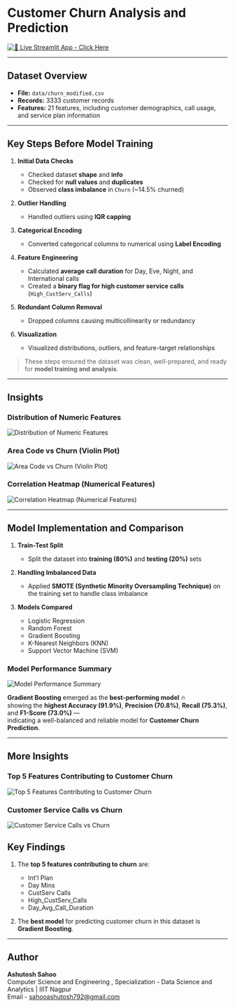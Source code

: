 # Customer Churn Analysis and Prediction

[![🔗 Live Streamlit App - Click Here](https://img.shields.io/badge/Live%20Streamlit%20App-Click%20Here-orange?style=for-the-badge)](https://customerchurnanalysisandprediction-vytvdffnz8j6mjwzgyvgcd.streamlit.app/)


---

## Dataset Overview

- **File:** `data/churn_modified.csv`
- **Records:** 3333 customer records
- **Features:** 21 features, including customer demographics, call usage, and service plan information


---

## Key Steps Before Model Training

1. **Initial Data Checks**
   - Checked dataset **shape** and **info**
   - Checked for **null values** and **duplicates**
   - Observed **class imbalance** in `Churn` (~14.5% churned)

2. **Outlier Handling**
   - Handled outliers using **IQR capping**

3. **Categorical Encoding**
   - Converted categorical columns to numerical using **Label Encoding**

4. **Feature Engineering**
   - Calculated **average call duration** for Day, Eve, Night, and International calls  
   - Created a **binary flag for high customer service calls** (`High_CustServ_Calls`)

5. **Redundant Column Removal**
   - Dropped columns causing multicollinearity or redundancy

6. **Visualization**
   - Visualized distributions, outliers, and feature-target relationships

> These steps ensured the dataset was clean, well-prepared, and ready for **model training and analysis**.

---

## Insights

### Distribution of Numeric Features
![Distribution of Numeric Features](Output_Screenshots/Distribution_of_Numeric_Features.png)

### Area Code vs Churn (Violin Plot)
![Area Code vs Churn (Violin Plot)](Output_Screenshots/Area_Code_vs_Churn.png)

### Correlation Heatmap (Numerical Features)
![Correlation Heatmap (Numerical Features)](Output_Screenshots/Correlation_Heatmap.png)


---

## Model Implementation and Comparison

1. **Train-Test Split**
   - Split the dataset into **training (80%)** and **testing (20%)** sets

2. **Handling Imbalanced Data**
   - Applied **SMOTE (Synthetic Minority Oversampling Technique)** on the training set to handle class imbalance

3. **Models Compared**
   - Logistic Regression  
   - Random Forest  
   - Gradient Boosting  
   - K-Nearest Neighbors (KNN)  
   - Support Vector Machine (SVM)

### Model Performance Summary
![Model Performance Summary](Output_Screenshots/Model_Performance_Summary.png)

**Gradient Boosting** emerged as the **best-performing model** 🔥  
showing the **highest Accuracy (91.9%)**, **Precision (70.8%)**, **Recall (75.3%)**, and **F1-Score (73.0%)** —  
indicating a well-balanced and reliable model for **Customer Churn Prediction**.

---

## More Insights

### Top 5 Features Contributing to Customer Churn
![Top 5 Features Contributing to Customer Churn](Output_Screenshots/Top_5_Features_Contributing_to_Customer_Churn.png)

### Customer Service Calls vs Churn
![Customer Service Calls vs Churn](Output_Screenshots/Customer_Service_Calls_vs_Churn.png)


## Key Findings

1. The **top 5 features contributing to churn** are:  
   - Int'l Plan  
   - Day Mins  
   - CustServ Calls  
   - High_CustServ_Calls  
   - Day_Avg_Call_Duration  

2. The **best model** for predicting customer churn in this dataset is **Gradient Boosting**.

---

## Author

**Ashutosh Sahoo**  
Computer Science and Engineering , 
Specialization - Data Science and Analytics | IIIT Nagpur  
Email - sahooashutosh792@gmail.com
